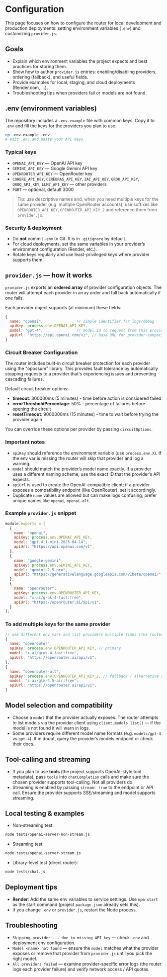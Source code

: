 # Configuration

This page focuses on how to configure the router for local development and production deployments: setting environment variables (`.env`) and customizing `provider.js`.

## Goals

* Explain which environment variables the project expects and best practices for storing them.
* Show how to author `provider.js` entries: enabling/disabling providers, ordering (fallback), and useful fields.
* Provide examples for local, staging, and cloud deployments (Render.com, ...).
* Troubleshooting tips when providers fail or models are not found.

## .env (environment variables)

The repository includes a `.env.example` file with common keys. Copy it to `.env` and fill the keys for the providers you plan to use:

```bash
cp .env.example .env
# edit .env and paste your API keys
```

### Typical keys

* `OPENAI_API_KEY` — OpenAI API key
* `GEMINI_API_KEY` — Google Gemini API key
* `OPENROUTER_API_KEY` — OpenRouter key
* `COHERE_API_KEY`, `CEREBRAS_API_KEY`, `ZAI_API_KEY`, `GROK_API_KEY`, `QROQ_API_KEY`, `LLM7_API_KEY` — other providers
* `PORT` — optional, default 3000

> Tip: use descriptive names and, when you need multiple keys for the same provider (e.g. multiple OpenRouter accounts), use suffixes like `OPENROUTER_API_KEY`, `OPENROUTER_API_KEY_2` and reference them from `provider.js`.

### Security & deployment

* Do **not** commit `.env` to Git. It is in `.gitignore` by default.
* For cloud deployments, set the same variables in your provider’s environment configuration (Render, etc.).
* Rotate keys regularly and use least-privileged keys where provider supports them.

## `provider.js` — how it works

`provider.js` exports an **ordered array** of provider configuration objects. The router will attempt each provider in array order and fall back automatically if one fails.

Each provider object supports (at minimum) these fields:

```js
{
  name: "openai",               // simple identifier for logs/debug
  apiKey: process.env.OPENAI_API_KEY,
  model: "gpt-4",               // model id to request from this provider
  apiUrl: "https://api.openai.com/v1", // base URL for provider-compatible OpenAI endpoints,
}
```

### Circuit Breaker Configuration

The router includes built-in circuit breaker protection for each provider using the "opossum" library. This provides fault tolerance by automatically stopping requests to a provider that's experiencing issues and preventing cascading failures.

Default circuit breaker options:

* **timeout**: 300000ms (5 minutes) - time before action is considered failed
* **errorThresholdPercentage**: 50% - percentage of failures before opening the circuit
* **resetTimeout**: 9000000ms (15 minutes) - time to wait before trying the provider again  

You can override these options per provider by passing `circuitOptions`.

### Important notes

* `apiKey` should reference the environment variable (use `process.env.X`). If the env var is missing the router will skip that provider and log a warning.
* `model` should match the provider’s model name exactly. If a provider uses a different naming scheme, use the exact ID that the provider’s API expects.
* `apiUrl` is used to create the OpenAI-compatible client; if a provider exposes a compatibility endpoint (like OpenRouter), set it accordingly.
* Duplicate `name` values are allowed but can make logs confusing; prefer unique names like `openai`, `openai-alt`.

### Example `provider.js` snippet

```js
module.exports = [
  {
    name: "openai",
    apiKey: process.env.OPENAI_API_KEY,
    model: "gpt-4.1-mini-2025-04-14",
    apiUrl: "https://api.openai.com/v1",
  },
  {
    name: "google-gemini",
    apiKey: process.env.GEMINI_API_KEY,
    model: "gemini-2.5-pro",
    apiUrl: "https://generativelanguage.googleapis.com/v1beta/openai/",
  },
  {
    name: "openrouter",
    apiKey: process.env.OPENROUTER_API_KEY,
    model: "x-ai/grok-4-fast:free",
    apiUrl: "https://openrouter.ai/api/v1",
  }
];
```

### To add multiple keys for the same provider

```js
// use different env vars and list providers multiple times (the router will try them in order)
{
  name: "openrouter",
  apiKey: process.env.OPENROUTER_API_KEY, // primary
  model: "x-ai/grok-4-fast:free",
  apiUrl: "https://openrouter.ai/api/v1",
},
{
  name: "openrouter-alt",
  apiKey: process.env.OPENROUTER_API_KEY_2, // fallback / alternative account
  model: "z-ai/glm-4.5-air:free",
  apiUrl: "https://openrouter.ai/api/v1",
}
```

## Model selection and compatibility

* Choose a `model` that the provider actually exposes. The router attempts to list models via the provider client using `client.models.list()` — if the model is not found it will warn in logs.
* Some providers require different model name formats (e.g. `models/gpt-4` vs `gpt-4`). If in doubt, query the provider’s models endpoint or check their docs.

## Tool-calling and streaming

* If you plan to use **tools** (the project supports OpenAI-style tool metadata), pass `tools` into `chatCompletion` calls and make sure the chosen provider supports tool-calling. Not all providers do.
* Streaming is enabled by passing `stream: true` to the endpoint or API call. Ensure the provider supports SSE/streaming and model supports streaming.

## Local testing & examples

* Non-streaming test:

```bash
node tests/openai-server-non-stream.js
```

* Streaming test:

```bash
node tests/openai-server-stream.js
```

* Library-level test (direct router):

```bash
node tests/chat.js
```

## Deployment tips

* **Render**: Add the same env variables to service settings. Use `npm start` as the start command (project `package.json` already sets this).
* If you change `.env` or `provider.js`, restart the Node process.

## Troubleshooting

* `Skipping provider ... due to missing API key` — check `.env` and deployment env configuration.
* `Model <name> not found` — ensure the `model` matches what the provider exposes or remove that provider from `provider.js` until you pick the right model.
* `All providers failed` — examine provider-specific error logs (the router logs each provider failure) and verify network access / API quotas.
